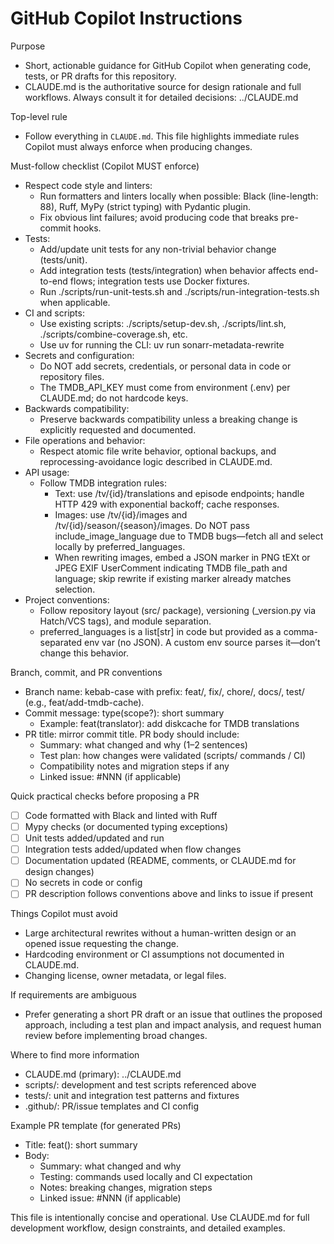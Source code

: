 # GitHub Copilot Instructions

Purpose
- Short, actionable guidance for GitHub Copilot when generating code, tests, or PR drafts for this repository.
- CLAUDE.md is the authoritative source for design rationale and full workflows. Always consult it for detailed decisions: ../CLAUDE.md

Top-level rule
- Follow everything in `CLAUDE.md`. This file highlights immediate rules Copilot must always enforce when producing changes.

Must-follow checklist (Copilot MUST enforce)
- Respect code style and linters:
  - Run formatters and linters locally when possible: Black (line-length: 88), Ruff, MyPy (strict typing) with Pydantic plugin.
  - Fix obvious lint failures; avoid producing code that breaks pre-commit hooks.
- Tests:
  - Add/update unit tests for any non-trivial behavior change (tests/unit).
  - Add integration tests (tests/integration) when behavior affects end-to-end flows; integration tests use Docker fixtures.
  - Run ./scripts/run-unit-tests.sh and ./scripts/run-integration-tests.sh when applicable.
- CI and scripts:
  - Use existing scripts: ./scripts/setup-dev.sh, ./scripts/lint.sh, ./scripts/combine-coverage.sh, etc.
  - Use uv for running the CLI: uv run sonarr-metadata-rewrite
- Secrets and configuration:
  - Do NOT add secrets, credentials, or personal data in code or repository files.
  - The TMDB_API_KEY must come from environment (.env) per CLAUDE.md; do not hardcode keys.
- Backwards compatibility:
  - Preserve backwards compatibility unless a breaking change is explicitly requested and documented.
- File operations and behavior:
  - Respect atomic file write behavior, optional backups, and reprocessing-avoidance logic described in CLAUDE.md.
- API usage:
  - Follow TMDB integration rules:
    - Text: use /tv/{id}/translations and episode endpoints; handle HTTP 429 with exponential backoff; cache responses.
    - Images: use /tv/{id}/images and /tv/{id}/season/{season}/images. Do NOT pass include_image_language due to TMDB bugs—fetch all and select locally by preferred_languages.
    - When rewriting images, embed a JSON marker in PNG tEXt or JPEG EXIF UserComment indicating TMDB file_path and language; skip rewrite if existing marker already matches selection.
- Project conventions:
  - Follow repository layout (src/ package), versioning (_version.py via Hatch/VCS tags), and module separation.
  - preferred_languages is a list[str] in code but provided as a comma-separated env var (no JSON). A custom env source parses it—don’t change this behavior.

Branch, commit, and PR conventions
- Branch name: kebab-case with prefix: feat/, fix/, chore/, docs/, test/ (e.g., feat/add-tmdb-cache).
- Commit message: type(scope?): short summary
  - Example: feat(translator): add diskcache for TMDB translations
- PR title: mirror commit title. PR body should include:
  - Summary: what changed and why (1–2 sentences)
  - Test plan: how changes were validated (scripts/ commands / CI)
  - Compatibility notes and migration steps if any
  - Linked issue: #NNN (if applicable)

Quick practical checks before proposing a PR
- [ ] Code formatted with Black and linted with Ruff
- [ ] Mypy checks (or documented typing exceptions)
- [ ] Unit tests added/updated and run
- [ ] Integration tests added/updated when flow changes
- [ ] Documentation updated (README, comments, or CLAUDE.md for design changes)
- [ ] No secrets in code or config
- [ ] PR description follows conventions above and links to issue if present

Things Copilot must avoid
- Large architectural rewrites without a human-written design or an opened issue requesting the change.
- Hardcoding environment or CI assumptions not documented in CLAUDE.md.
- Changing license, owner metadata, or legal files.

If requirements are ambiguous
- Prefer generating a short PR draft or an issue that outlines the proposed approach, including a test plan and impact analysis, and request human review before implementing broad changes.

Where to find more information
- CLAUDE.md (primary): ../CLAUDE.md
- scripts/: development and test scripts referenced above
- tests/: unit and integration test patterns and fixtures
- .github/: PR/issue templates and CI config

Example PR template (for generated PRs)
- Title: feat(<scope>): short summary
- Body:
  - Summary: what changed and why
  - Testing: commands used locally and CI expectation
  - Notes: breaking changes, migration steps
  - Linked issue: #NNN (if applicable)

This file is intentionally concise and operational. Use CLAUDE.md for full development workflow, design constraints, and detailed examples.
